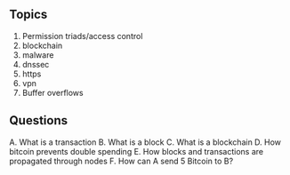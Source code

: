 ## Topics

1. Permission triads/access control
2. blockchain
3. malware
4. dnssec
5. https
6. vpn
7. Buffer overflows

## Questions

A. What is a transaction
B. What is a block
C. What is a blockchain
D. How bitcoin prevents double spending
E. How blocks and transactions are propagated through nodes
F. How can A send 5 Bitcoin to B?

